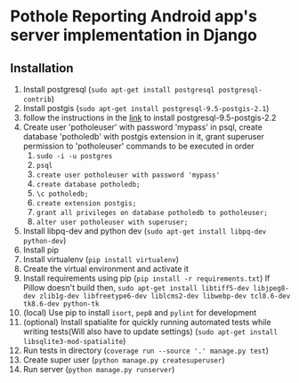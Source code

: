# Pothole Reporting Android app's server implementation in Django

## Installation
1. Install postgresql (`sudo apt-get install postgresql postgresql-contrib`)
2. Install postgis (`sudo apt-get install postgresql-9.5-postgis-2.1`)
3. follow the instructions in the [link]( http://trac.osgeo.org/postgis/wiki/UsersWikiPostGIS22UbuntuPGSQL95Apt ) to install postgresql-9.5-postgis-2.2  
3. Create user 'potholeuser' with password 'mypass' in psql, create database 'potholedb' with postgis extension in it, grant superuser permission to 'potholeuser'
commands to be executed in order
   1. `sudo -i -u postgres`
   2. `psql`
   3. `create user potholeuser with password 'mypass'`
   4. `create database potholedb;`
   5. `\c potholedb;`
   6. `create extension postgis;`
   7. `grant all privileges on database potholedb to potholeuser;`
   8. `alter user potholeuser with superuser;`
4. Install libpq-dev and python dev (`sudo apt-get install libpq-dev python-dev`)
5. Install pip
6. Install virtualenv (`pip install virtualenv`)
7. Create the virtual environment and activate it
8. Install requirements using pip (`pip install -r requirements.txt`)
If Pillow doesn't build then, `sudo apt-get install libtiff5-dev libjpeg8-dev zlib1g-dev libfreetype6-dev liblcms2-dev libwebp-dev tcl8.6-dev tk8.6-dev python-tk`
9. (local) Use pip to install `isort`, `pep8` and `pylint` for development
10. (optional) Install spatialite for quickly running automated tests while writing tests(Will also have to update settings) (`sudo apt-get install libsqlite3-mod-spatialite`)
11. Run tests in directory (`coverage run --source '.' manage.py test`)
12. Create super user (`python manage.py createsuperuser`)
13. Run server (`python manage.py runserver`)
